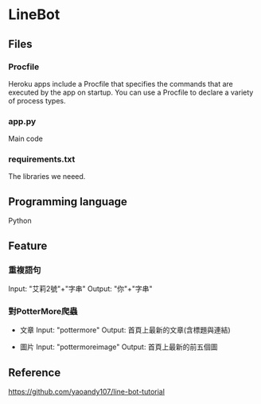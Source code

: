 # LineBot
## Files
### Procfile
Heroku apps include a Procfile that specifies the commands that are executed by the app on startup. You can use a Procfile to declare a variety of process types.

### app.py
Main code

### requirements.txt
The libraries we neeed.

## Programming language
Python

## Feature
### 重複語句
Input: "艾莉2號"+"字串"
Output: "你"+"字串"

### 對PotterMore爬蟲
- 文章
  Input: "pottermore"
  Output: 首頁上最新的文章(含標題與連結)

- 圖片
  Input: "pottermoreimage"
  Output: 首頁上最新的前五個圖

## Reference
https://github.com/yaoandy107/line-bot-tutorial
